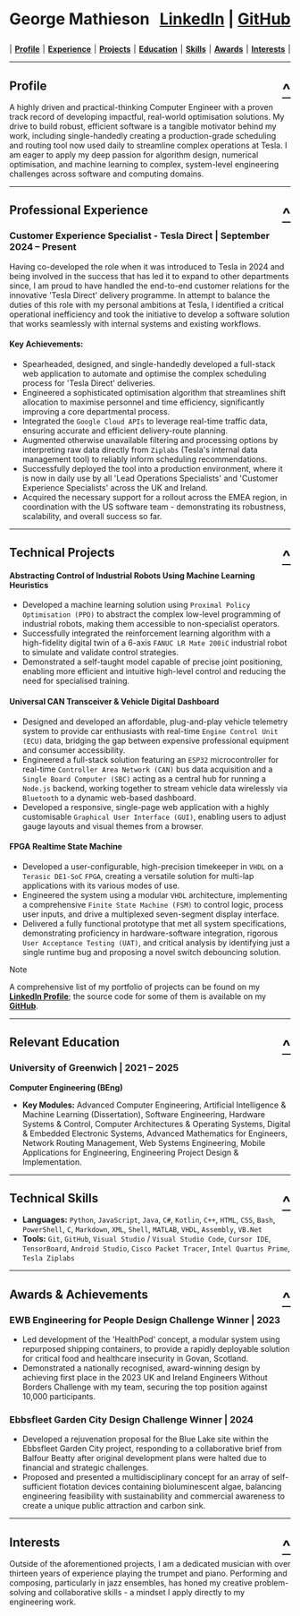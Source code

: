 <h1 id="george-mathieson"><p><strong>George Mathieson</strong> <span style="float: right;"><a href="https://www.linkedin.com/in/georgemathieson"><strong>LinkedIn</strong></a> | <a href="https://github.com/GeorgeElliotMathieson"><strong>GitHub</strong></a></span><br></p></h1>

<div style="display: flex; justify-content: space-between; margin-bottom: 1em;"> | 
<a href="#profile"><strong>Profile</strong></a> | 
<a href="#professional-experience"><strong>Experience</strong></a> |
<a href="#technical-projects"><strong>Projects</strong></a> |
<a href="#education"><strong>Education</strong></a> |
<a href="#technical-skills"><strong>Skills</strong></a> |
<a href="#awards--achievements"><strong>Awards</strong></a> |
<a href="#interests"><strong>Interests</strong></a> |
</div>

---

## **Profile** <span style="float: right;"><a href="#george-mathieson"><strong style="font-size: 1.5em;">^</strong></a></span> <a id="profile"></a>

A highly driven and practical-thinking Computer Engineer with a proven track record of developing impactful, real-world optimisation solutions. My drive to build robust, efficient software is a tangible motivator behind my work, including single-handedly creating a production-grade scheduling and routing tool now used daily to streamline complex operations at Tesla. I am eager to apply my deep passion for algorithm design, numerical optimisation, and machine learning to complex, system-level engineering challenges across software and computing domains.

---

## **Professional Experience** <span style="float: right;"><a href="#george-mathieson"><strong style="font-size: 1.5em;">^</strong></a></span> <a id="professional-experience"></a>

### **Customer Experience Specialist - Tesla Direct** | September 2024 – Present

Having co-developed the role when it was introduced to Tesla in 2024 and being involved in the success that has led it to expand to other departments since, I am proud to have handled the end-to-end customer relations for the innovative 'Tesla Direct' delivery programme. In attempt to balance the duties of this role with my personal ambitions at Tesla, I identified a critical operational inefficiency and took the initiative to develop a software solution that works seamlessly with internal systems and existing workflows.

#### **Key Achievements:** 
* Spearheaded, designed, and single-handedly developed a full-stack web application to automate and optimise the complex scheduling process for 'Tesla Direct' deliveries.
* Engineered a sophisticated optimisation algorithm that streamlines shift allocation to maximise personnel and time efficiency, significantly improving a core departmental process.
* Integrated the `Google Cloud APIs` to leverage real-time traffic data, ensuring accurate and efficient delivery-route planning.
* Augmented otherwise unavailable filtering and processing options by interpreting raw data directly from `Ziplabs` (Tesla's internal data management tool) to reliably inform scheduling recommendations.
* Successfully deployed the tool into a production environment, where it is now in daily use by all 'Lead Operations Specialists' and 'Customer Experience Specialists' across the UK and Ireland.
* Acquired the necessary support for a rollout across the EMEA region, in coordination with the US software team - demonstrating its robustness, scalability, and overall success so far.

---

## **Technical Projects** <span style="float: right;"><a href="#george-mathieson"><strong style="font-size: 1.5em;">^</strong></a></span> <a id="technical-projects"></a>

#### **Abstracting Control of Industrial Robots Using Machine Learning Heuristics**
* Developed a machine learning solution using `Proximal Policy Optimisation (PPO)` to abstract the complex low-level programming of industrial robots, making them accessible to non-specialist operators.
* Successfully integrated the reinforcement learning algorithm with a high-fidelity digital twin of a 6-axis `FANUC LR Mate 200iC` industrial robot to simulate and validate control strategies.
* Demonstrated a self-taught model capable of precise joint positioning, enabling more efficient and intuitive high-level control and reducing the need for specialised training.

#### **Universal CAN Transceiver & Vehicle Digital Dashboard**
* Designed and developed an affordable, plug-and-play vehicle telemetry system to provide car enthusiasts with real-time `Engine Control Unit (ECU)` data, bridging the gap between expensive professional equipment and consumer accessibility.
* Engineered a full-stack solution featuring an `ESP32` microcontroller for real-time `Controller Area Network (CAN)` bus data acquisition and a `Single Board Computer (SBC)` acting as a central hub for running a `Node.js` backend, working together to stream vehicle data wirelessly via `Bluetooth` to a dynamic web-based dashboard.
* Developed a responsive, single-page web application with a highly customisable `Graphical User Interface (GUI)`, enabling users to adjust gauge layouts and visual themes from a browser.

#### **FPGA Realtime State Machine**
* Developed a user-configurable, high-precision timekeeper in `VHDL` on a `Terasic DE1-SoC` `FPGA`, creating a versatile solution for multi-lap applications with its various modes of use.
* Engineered the system using a modular `VHDL` architecture, implementing a comprehensive `Finite State Machine (FSM)` to control logic, process user inputs, and drive a multiplexed seven-segment display interface.
* Delivered a fully functional prototype that met all system specifications, demonstrating proficiency in hardware-software integration, rigorous `User Acceptance Testing (UAT)`, and critical analysis by identifying just a single runtime bug and proposing a novel switch debouncing solution.

> [!Note]
> <p> A comprehensive list of my portfolio of projects can be found on my <a href="https://www.linkedin.com/in/georgemathieson"><strong>LinkedIn Profile</strong></a>; the source code for some of them is available on my <a href="https://github.com/GeorgeElliotMathieson"><strong>GitHub</strong></a>. </p>

---

## **Relevant Education** <span style="float: right;"><a href="#george-mathieson"><strong style="font-size: 1.5em;">^</strong></a></span> <a id="education"></a>

### **University of Greenwich** | 2021 – 2025 
**Computer Engineering (BEng)** 
* **Key Modules:** Advanced Computer Engineering, Artificial Intelligence & Machine Learning (Dissertation), Software Engineering, Hardware Systems & Control, Computer Architectures & Operating Systems, Digital & Embedded Electronic Systems, Advanced Mathematics for Engineers, Network Routing Management, Web Systems Engineering, Mobile Applications for Engineering, Engineering Project Design & Implementation.

---

## **Technical Skills** <span style="float: right;"><a href="#george-mathieson"><strong style="font-size: 1.5em;">^</strong></a></span> <a id="technical-skills"></a>

* **Languages:** `Python`, `JavaScript`, `Java`, `C#`, `Kotlin`, `C++`, `HTML`, `CSS`, `Bash`, `PowerShell`, `C`, `Markdown`, `XML`, `Shell`, `MATLAB`, `VHDL`, `Assembly`, `VB.Net`
* **Tools:** `Git`, `GitHub`, `Visual Studio` / `Visual Studio Code`, `Cursor IDE`, `TensorBoard`, `Android Studio`, `Cisco Packet Tracer`, `Intel Quartus Prime`, `Tesla Ziplabs`

---

## **Awards & Achievements** <span style="float: right;"><a href="#george-mathieson"><strong style="font-size: 1.5em;">^</strong></a></span> <a id="awards--achievements"></a>

### **EWB Engineering for People Design Challenge Winner** | 2023
* Led development of the 'HealthPod' concept, a modular system using repurposed shipping containers, to provide a rapidly deployable solution for critical food and healthcare insecurity in Govan, Scotland.
* Demonstrated a nationally recognised, award-winning design by achieving first place in the 2023 UK and Ireland Engineers Without Borders Challenge with my team, securing the top position against 10,000 participants.

### **Ebbsfleet Garden City Design Challenge Winner** | 2024
* Developed a rejuvenation proposal for the Blue Lake site within the Ebbsfleet Garden City project, responding to a collaborative brief from Balfour Beatty after original development plans were halted due to financial and strategic challenges.
* Proposed and presented a multidisciplinary concept for an array of self-sufficient flotation devices containing bioluminescent algae, balancing engineering feasibility with sustainability and commercial awareness to create a unique public attraction and carbon sink.

---

## **Interests** <span style="float: right;"><a href="#george-mathieson"><strong style="font-size: 1.5em;">^</strong></a></span> <a id="interests"></a>

Outside of the aforementioned projects, I am a dedicated musician with over thirteen years of experience playing the trumpet and piano. Performing and composing, particularly in jazz ensembles, has honed my creative problem-solving and collaborative skills - a mindset I apply directly to my engineering work.
